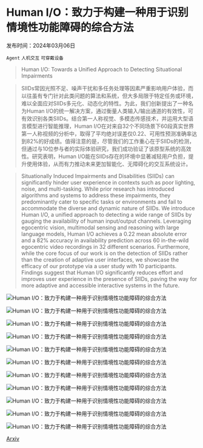 # Human I/O：致力于构建一种用于识别情境性功能障碍的综合方法

发布时间：2024年03月06日

`Agent` `人机交互` `可穿戴设备`

> Human I/O: Towards a Unified Approach to Detecting Situational Impairments

> SIIDs常因光照不足、噪声干扰和多任务处理等因素严重影响用户体验，而以往虽有专门针对此类问题的算法和系统，但大多局限于特定任务或环境，难以全面应对SIIDs多元化、动态化的特性。为此，我们创新提出了一种名为Human I/O的统一解决方案，通过衡量人类输入/输出通道的有效性，可有效识别各类SIIDs。结合第一人称视觉、多模态传感技术，并运用大型语言模型进行智能推理，Human I/O在对来自32个不同场景下60段真实世界第一人称视频的分析中，取得了平均绝对误差仅0.22、可用性预测准确率达到82%的好成绩。值得注意的是，尽管我们的工作重心在于SIIDs的检测，但通过与10位参与者的实际体验研究，我们成功验证了该原型系统的高效性。研究表明，Human I/O能在SIIDs存在的环境中显著减轻用户负担，提升使用体验，从而有力推动未来更加智能化、无障碍化的交互系统设计。

> Situationally Induced Impairments and Disabilities (SIIDs) can significantly hinder user experience in contexts such as poor lighting, noise, and multi-tasking. While prior research has introduced algorithms and systems to address these impairments, they predominantly cater to specific tasks or environments and fail to accommodate the diverse and dynamic nature of SIIDs. We introduce Human I/O, a unified approach to detecting a wide range of SIIDs by gauging the availability of human input/output channels. Leveraging egocentric vision, multimodal sensing and reasoning with large language models, Human I/O achieves a 0.22 mean absolute error and a 82% accuracy in availability prediction across 60 in-the-wild egocentric video recordings in 32 different scenarios. Furthermore, while the core focus of our work is on the detection of SIIDs rather than the creation of adaptive user interfaces, we showcase the efficacy of our prototype via a user study with 10 participants. Findings suggest that Human I/O significantly reduces effort and improves user experience in the presence of SIIDs, paving the way for more adaptive and accessible interactive systems in the future.

![Human I/O：致力于构建一种用于识别情境性功能障碍的综合方法](../../../paper_images/2403.04008/x1.png)

![Human I/O：致力于构建一种用于识别情境性功能障碍的综合方法](../../../paper_images/2403.04008/x2.png)

![Human I/O：致力于构建一种用于识别情境性功能障碍的综合方法](../../../paper_images/2403.04008/x3.png)

![Human I/O：致力于构建一种用于识别情境性功能障碍的综合方法](../../../paper_images/2403.04008/x4.png)

![Human I/O：致力于构建一种用于识别情境性功能障碍的综合方法](../../../paper_images/2403.04008/x5.png)

![Human I/O：致力于构建一种用于识别情境性功能障碍的综合方法](../../../paper_images/2403.04008/x6.png)

![Human I/O：致力于构建一种用于识别情境性功能障碍的综合方法](../../../paper_images/2403.04008/x7.png)

![Human I/O：致力于构建一种用于识别情境性功能障碍的综合方法](../../../paper_images/2403.04008/x8.png)

![Human I/O：致力于构建一种用于识别情境性功能障碍的综合方法](../../../paper_images/2403.04008/x9.png)

![Human I/O：致力于构建一种用于识别情境性功能障碍的综合方法](../../../paper_images/2403.04008/x10.png)

![Human I/O：致力于构建一种用于识别情境性功能障碍的综合方法](../../../paper_images/2403.04008/x11.png)

[Arxiv](https://arxiv.org/abs/2403.04008)